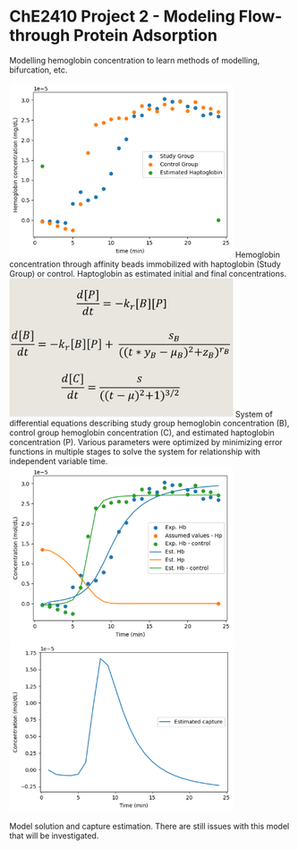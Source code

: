 # ChE2410 Project 2 - Modeling Flow-through Protein Adsorption
Modelling hemoglobin concentration to learn methods of modelling, bifurcation, etc.

<img src="exports/data.png" width="400" />
Hemoglobin concentration through affinity beads immobilized with haptoglobin (Study Group) or control. Haptoglobin as estimated initial and final concentrations.

<img src="exports/model.png" width="400" />
System of differential equations describing study group hemoglobin concentration (B), control group hemoglobin concentration (C), and estimated haptoglobin concentration (P). Various parameters were optimized by minimizing error functions in multiple stages to solve the system for relationship with independent variable time.

<img src="exports/second_model.png" width="400" />
<img src="exports/second_model_capture.png" width="400" />

Model solution and capture estimation. There are still issues with this model that will be investigated.
